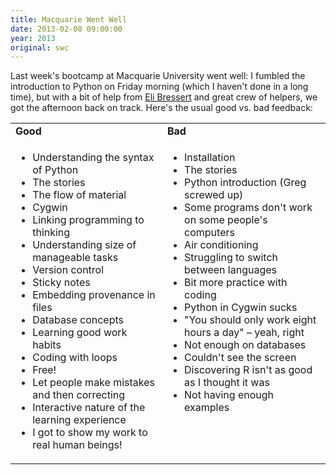 ```yaml
---
title: Macquarie Went Well
date: 2013-02-08 09:00:00
year: 2013
original: swc
---
```

<p>Last week's bootcamp at Macquarie University went well: I fumbled the introduction to Python on Friday morning (which I haven't done in a long time), but with a bit of help from <a href="https://github.com/ebressert">Eli Bressert</a> and great crew of helpers, we got the afternoon back on track.  Here's the usual good vs. bad feedback:</p>
<table>
  <tr>
    <td><strong>Good</strong></td>
    <td><strong>Bad</strong></td>
  </tr>
  <tr>
    <td valign="top">
      <ul>
        <li>Understanding the syntax of Python</li>
        <li>The stories</li>
        <li>The flow of material</li>
        <li>Cygwin</li>
        <li>Linking programming to thinking</li>
        <li>Understanding size of manageable tasks</li>
        <li>Version control</li>
        <li>Sticky notes</li>
        <li>Embedding provenance in files</li>
        <li>Database concepts</li>
        <li>Learning good work habits</li>
        <li>Coding with loops</li>
        <li>Free!</li>
        <li>Let people make mistakes and then correcting</li>
        <li>Interactive nature of the learning experience</li>
        <li>I got to show my work to real human beings!</li>
      </ul>
    </td>
    <td valign="top">
      <ul>
        <li>Installation</li>
        <li>The stories</li>
        <li>Python introduction (Greg screwed up)</li>
        <li>Some programs don't work on some people's computers</li>
        <li>Air conditioning</li>
        <li>Struggling to switch between languages</li>
        <li>Bit more practice with coding</li>
        <li>Python in Cygwin sucks</li>
        <li>"You should only work eight hours a day" – yeah, right</li>
        <li>Not enough on databases</li>
        <li>Couldn't see the screen</li>
        <li>Discovering R isn't as good as I thought it was</li>
        <li>Not having enough examples</li>
      </ul>
    </td>
  </tr>
</table>

